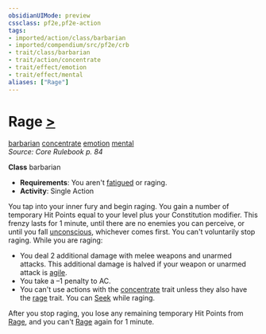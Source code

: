 ```yaml
---
obsidianUIMode: preview
cssclass: pf2e,pf2e-action
tags:
- imported/action/class/barbarian
- imported/compendium/src/pf2e/crb
- trait/class/barbarian
- trait/action/concentrate
- trait/effect/emotion
- trait/effect/mental
aliases: ["Rage"]
---
```

# Rage [>](chapter-9-playing-the-game.md#Actions "Single Action")
[barbarian](rules/traits/barbarian.md)  [concentrate](concentrate.md)  [emotion](emotion.md)  [mental](mental.md)  
*Source: Core Rulebook p. 84*  

**Class** barbarian
- **Requirements**: You aren't [fatigued](conditions.md#Fatigued) or raging.
- **Activity**: Single Action

You tap into your inner fury and begin raging. You gain a number of temporary Hit Points equal to your level plus your Constitution modifier. This frenzy lasts for 1 minute, until there are no enemies you can perceive, or until you fall [unconscious](conditions.md#Unconscious), whichever comes first. You can't voluntarily stop raging. While you are raging:

- You deal 2 additional damage with melee weapons and unarmed attacks. This additional damage is halved if your weapon or unarmed attack is [agile](agile.md).
- You take a –1 penalty to AC.
- You can't use actions with the [concentrate](concentrate.md) trait unless they also have the [rage](rules/traits/rage.md) trait. You can [Seek](seek.md) while raging.

After you stop raging, you lose any remaining temporary Hit Points from [Rage](../../../..//TTRPGShare-Pathfinder-2E-Vault/rules/actions/rage.md), and you can't [Rage](../../../..//TTRPGShare-Pathfinder-2E-Vault/rules/actions/rage.md) again for 1 minute.